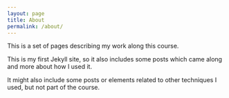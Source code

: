 ```yaml
---
layout: page
title: About
permalink: /about/
---
```

This is a set of pages describing my work along this course.

This is my first Jekyll site, so it also includes some posts which came along
and more about how I used it.

It might also include some posts or elements related to other techniques I used,
but not part of the course.
